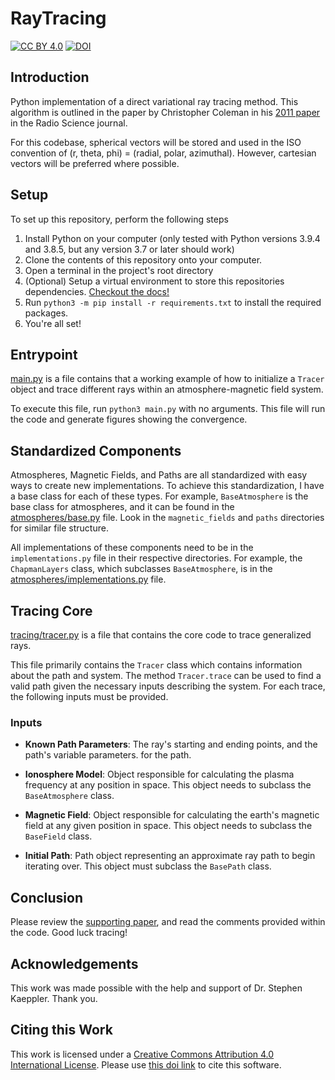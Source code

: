 # RayTracing

[![CC BY 4.0][cc-by-shield]][cc-by]
[![DOI](https://zenodo.org/badge/DOI/10.5281/zenodo.4734289.svg)](https://doi.org/10.5281/zenodo.4734289)



## Introduction

Python implementation of a direct variational ray tracing method. 
This algorithm is outlined in 
the paper by Christopher Coleman in his 
[2011 paper](https://doi.org/10.1029/2011RS004748)
in the Radio Science journal.

For this codebase, spherical vectors
will be stored and used in the ISO convention of 
(r, theta, phi) = (radial, polar, azimuthal). 
However, cartesian vectors will be preferred where 
possible.

## Setup

To set up this repository, perform the following steps
  1. Install Python on your computer (only tested with Python versions 3.9.4 and 3.8.5,
    but any version 3.7 or later should work)
  3. Clone the contents of this repository onto your computer.
  4. Open a terminal in the project's root directory
  5. (Optional) Setup a virtual environment to 
  store this repositories dependencies.
  [Checkout the docs!](https://docs.python.org/3/library/venv.html)
  5. Run `python3 -m pip install -r requirements.txt`
  to install the required packages.
  6. You're all set!

## Entrypoint

[main.py](main.py) is a file contains that a working example of how 
to initialize a `Tracer` object and trace 
different rays within an atmosphere-magnetic field 
system.

To execute this file, run `python3 main.py` with no 
arguments. This file will run the code and generate 
figures showing the convergence.

## Standardized Components
Atmospheres, Magnetic Fields, and Paths are all standardized
with easy ways to create new implementations. To achieve this 
standardization, I have a base class for each of these types. 
For example, `BaseAtmosphere` is the base class for 
atmospheres, and it can be found in the 
[atmospheres/base.py](atmospheres/base.py) file. 
Look in the `magnetic_fields` and `paths` directories for 
similar file structure. 

All implementations of these components need to be in the
`implementations.py` file in their respective directories. For 
example, the `ChapmanLayers` class, which subclasses 
`BaseAtmosphere`, is in the 
[atmospheres/implementations.py](atmospheres/implementations.py) file.

## Tracing Core

 [tracing/tracer.py](tracing/tracer.py) is a file that contains the core code to trace generalized rays.

 This file primarily contains the `Tracer` class
 which contains information about the path 
 and system. The method `Tracer.trace` can 
 be used to find a valid path given the necessary 
 inputs describing the system. For each trace, 
 the following inputs must be provided.

### Inputs

* **Known Path Parameters**: The ray's starting 
  and ending points, and the 
path's variable parameters.
for the path.

* **Ionosphere Model**: Object responsible for 
  calculating the plasma frequency at any position in space. 
  This object needs to subclass the `BaseAtmosphere` class.

* **Magnetic Field**: Object responsible for
calculating the earth's magnetic field at any given 
position in space. This object needs to subclass 
the `BaseField` class.

* **Initial Path**: Path object representing 
an approximate ray path to begin iterating over. 
This object must subclass the `BasePath` class.

## Conclusion
Please review the [supporting paper](Report.pdf), 
and read the comments provided within the code. Good luck tracing!

## Acknowledgements
This work was made possible with the help and support of Dr. Stephen Kaeppler. Thank you.

## Citing this Work
This work is licensed under a [Creative Commons Attribution 4.0 International License][cc-by]. Please use [this doi link](https://doi.org/10.5281/zenodo.4734289) to cite this software.

[cc-by]: http://creativecommons.org/licenses/by/4.0/
[cc-by-shield]: https://img.shields.io/badge/License-CC%20BY%204.0-lightgrey.svg
